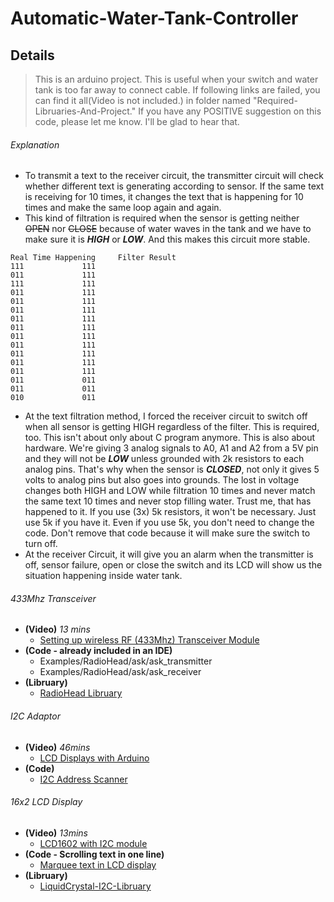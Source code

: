 # Automatic-Water-Tank-Controller
## Details
> This is an arduino project.
> This is useful when your switch and water tank is too far away to connect cable.
> If following links are failed, you can find it all(Video is not included.) in folder named "Required-Libruaries-And-Project."
> If you have any POSITIVE suggestion on this code, please let me know. I'll be glad to hear that.

###### Explanation
- To transmit a text to the receiver circuit, the transmitter circuit will check whether different text is generating according to sensor. If the same text is receiving for 10 times, it changes the text that is happening for 10 times and make the same loop again and again. 
- This kind of filtration is required when the sensor is getting neither ~~OPEN~~ nor ~~CLOSE~~ because of water waves in the tank and we have to make sure it is ***HIGH*** or ***LOW***. And this makes this circuit more stable.
```
Real Time Happening		Filter Result
111				111
011				111
111				111
011				111
011				111
011				111
011				111
011				111
011				111
011				111
011				111
011				111
011				111
011				011
011				011
010				011
```
- At the text filtration method, I forced the receiver circuit to switch off when all sensor is getting HIGH regardless of the filter. This is required, too. This isn't about only about C program anymore. This is also about hardware. We're giving 3 analog signals to A0, A1 and A2 from a 5V pin and they will not be ***LOW*** unless grounded with 2k resistors to each analog pins. That's why when the sensor is ***CLOSED***, not only it gives 5 volts to analog pins but also goes into grounds. The lost in voltage changes both HIGH and LOW while filtration 10 times and never match the same text 10 times and never stop filling water. Trust me, that has happened to it. If you use (3x) 5k resistors, it won't be necessary. Just use 5k if you have it. Even if you use 5k, you don't need to change the code. Don't remove that code because it will make sure the switch to turn off.
- At the receiver Circuit, it will give you an alarm when the transmitter is off, sensor failure, open or close the switch and its LCD will show us the situation happening inside water tank.

###### 433Mhz Transceiver
- **(Video)** *13 mins*
   - [Setting up wireless RF (433Mhz) Transceiver Module](https://www.youtube.com/watch?v=txSrx5druXg)
- **(Code - already included in an IDE)** 
   - Examples/RadioHead/ask/ask_transmitter
   - Examples/RadioHead/ask/ask_receiver
- **(Libruary)**
   - [RadioHead Libruary](http://www.airspayce.com/mikem/arduino/RadioHead/index.html)

###### I2C Adaptor
- **(Video)** *46mins*
   - [LCD Displays with Arduino](https://www.youtube.com/watch?v=wEbGhYjn4QI&t=1746s)
- **(Code)**
   - [I2C Address Scanner](https://playground.arduino.cc/Main/I2cScanner/)

###### 16x2 LCD Display
- **(Video)** *13mins* 
   - [LCD1602 with I2C module](https://www.youtube.com/watch?v=q9YC_GVHy5A)
- **(Code - Scrolling text in one line)**
   - [Marquee text in LCD display](https://forum.arduino.cc/index.php?topic=422542.0)
- **(Libruary)**
   - [LiquidCrystal-I2C-Libruary](https://github.com/fdebrabander/Arduino-LiquidCrystal-I2C-library)
